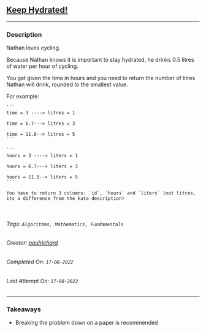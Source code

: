## [Keep Hydrated!](https://www.codewars.com/kata/582cb0224e56e068d800003c)
---
### Description

Nathan loves cycling. 

Because Nathan knows it is important to stay hydrated, he drinks 0.5 litres of water per hour of cycling.

You get given the time in hours and you need to return the number of litres Nathan will drink, rounded to the smallest value.

For example:
~~~if-not:sql
```
time = 3 ----> litres = 1

time = 6.7---> litres = 3

time = 11.8--> litres = 5
```
~~~
~~~if:sql
```
hours = 3 ----> liters = 1

hours = 6.7---> liters = 3

hours = 11.8--> liters = 5
```

You have to return 3 columns: `id`, `hours` and `liters` (not litres, its a difference from the kata description)
~~~

<br>

###### Tags: `Algorithms, Mathematics, Fundamentals`

###### Creator: [paulrichard](https://www.codewars.com/users/paulrichard)

###### Completed On: `17-08-2022`

###### Last Attempt On: `17-08-2022`

---

### Takeaways
- Breaking the problem down on a paper is recommended
